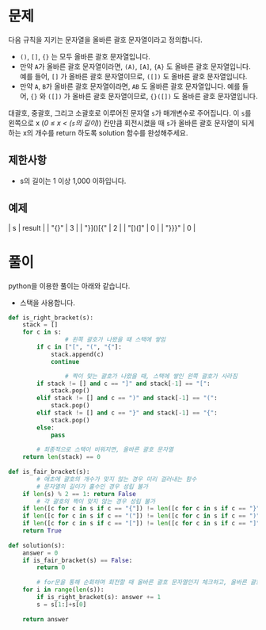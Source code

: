 # 문제

다음 규칙을 지키는 문자열을 올바른 괄호 문자열이라고 정의합니다.

- `()`, `[]`, `{}` 는 모두 올바른 괄호 문자열입니다.
- 만약 `A`가 올바른 괄호 문자열이라면, `(A)`, `[A]`, `{A}` 도 올바른 괄호 문자열입니다. 예를 들어, `[]` 가 올바른 괄호 문자열이므로, `([])` 도 올바른 괄호 문자열입니다.
- 만약 `A`, `B`가 올바른 괄호 문자열이라면, `AB` 도 올바른 괄호 문자열입니다. 예를 들어, `{}` 와 `([])` 가 올바른 괄호 문자열이므로, `{}([])` 도 올바른 괄호 문자열입니다.

대괄호, 중괄호, 그리고 소괄호로 이루어진 문자열 `s`가 매개변수로 주어집니다. 이 `s`를 왼쪽으로 x (*0 ≤ x < (`s`의 길이)*) 칸만큼 회전시켰을 때 `s`가 올바른 괄호 문자열이 되게 하는 x의 개수를 return 하도록 solution 함수를 완성해주세요.

## 제한사항

- s의 길이는 1 이상 1,000 이하입니다.

## 예제

| s | result |
| "[](){}" | 3 |
| "}]()[{" | 2 |
| "[)(]" | 0 |
| "}}}" | 0 |


# 풀이

python을 이용한 풀이는 아래와 같습니다.

- 스택을 사용합니다.

```python
def is_right_bracket(s):
    stack = []
    for c in s:
				# 왼쪽 괄호가 나왔을 때 스택에 쌓임
        if c in ["[", "(", "{"]:
            stack.append(c)
            continue

				# 짝이 맞는 괄호가 나왔을 때, 스택에 쌓인 왼쪽 괄호가 사라짐        
        if stack != [] and c == "]" and stack[-1] == "[":
            stack.pop()
        elif stack != [] and c == ")" and stack[-1] == "(":
            stack.pop()
        elif stack != [] and c == "}" and stack[-1] == "{":
            stack.pop()
        else:
            pass
    
		# 최종적으로 스택이 비워지면, 올바른 괄호 문자열
    return len(stack) == 0
    
def is_fair_bracket(s):
		# 애초에 괄호의 개수가 맞지 않는 경우 미리 걸러내는 함수
		# 문자열의 길이가 홀수인 경우 성립 불가
    if len(s) % 2 == 1: return False
		# 각 괄호의 짝이 맞지 않는 경우 성립 불가
    if len([c for c in s if c == "{"]) != len([c for c in s if c == "}"]): return False
    if len([c for c in s if c == "("]) != len([c for c in s if c == ")"]): return False
    if len([c for c in s if c == "["]) != len([c for c in s if c == "]"]): return False
    return True
    
def solution(s):
    answer = 0
    if is_fair_bracket(s) == False:
        return 0
    
		# for문을 통해 순회하며 회전할 때 올바른 괄호 문자열인지 체크하고, 올바른 괄호 문자열이면 answer 증가
    for i in range(len(s)):
        if is_right_bracket(s): answer += 1
        s = s[1:]+s[0]
    
    return answer
```